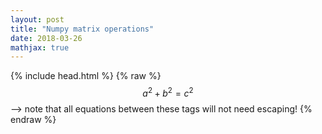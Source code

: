 ```yaml
---
layout: post
title: "Numpy matrix operations"
date: 2018-03-26
mathjax: true
---
```

{% include head.html %}
{% raw %}
  $$a^2 + b^2 = c^2$$ --> note that all equations between these tags will not need escaping! 
 {% endraw %}
